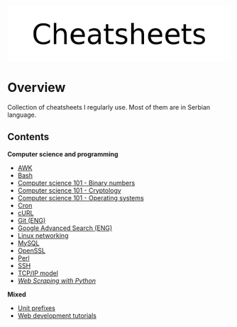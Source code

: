 <p align="center">
	<img src="assets/logo.png" alt="Cheatsheets">
</p>

# Overview

Collection of cheatsheets I regularly use. Most of them are in Serbian language. 

## Contents

**Computer science and programming**

- [AWK](cs/awk/)
- [Bash](cs/bash/)
- [Computer science 101 - Binary numbers](cs/compsci/binary_numbers.md)
- [Computer science 101 - Cryptology](cs/compsci/cryptology/)
- [Computer science 101 - Operating systems](cs/compsci/operating_systems/)
- [Cron](cs/crontab.md)
- [cURL](cs/curl.md)
- [Git (ENG)](cs/git.md)
- [Google Advanced Search (ENG)](cs/google_search.md)
- [Linux networking](cs/linux_networking.md)
- [MySQL](cs/mysql/)
- [OpenSSL](cs/openssl/)
- [Perl](cs/perl/)
- [SSH](cs/ssh.md)
- [TCP/IP model](cs/tcp_ip.md)
- [*Web Scraping with Python*](cs/web_scraping_with_python.md)

**Mixed**

- [Unit prefixes](cs/misc/unit_prefixes.md)
- [Web development tutorials](cs/misc/web_development_tuts.md)
